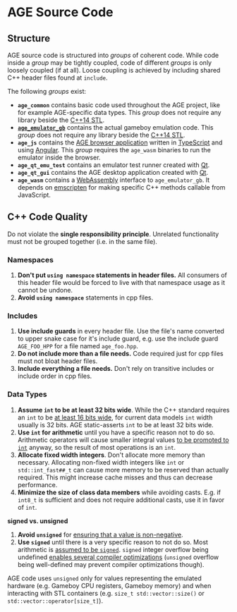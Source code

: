 
# AGE Source Code

## Structure

AGE source code is structured into _groups_ of coherent code.
While code inside a _group_ may be tightly coupled,
code of different _groups_ is only loosely coupled (if at all).
Loose coupling is achieved by including shared C++ header files found at
`include`.

The following _groups_ exist:

* **`age_common`** contains basic code used throughout the AGE project,
    like for example AGE-specific data types.
    This _group_ does not require any library beside the
    [C++14 STL](https://en.cppreference.com/w/cpp/14).
* **[`age_emulator_gb`](/src/age_emulator_gb)** contains the actual gameboy
    emulation code.
    This _group_ does not require any library beside the
    [C++14 STL](https://en.cppreference.com/w/cpp/14).
* **`age_js`** contains the
    [AGE browser application](https://csprenger.gitlab.io/AGE/) written in
    [TypeScript](https://www.typescriptlang.org/index.html) and using
    [Angular](https://angular.io).
    This _group_ requires the `age_wasm` binaries to run the emulator inside
    the browser.
* **`age_qt_emu_test`** contains an emulator test runner created with
    [Qt](https://www.qt.io/).
* **`age_qt_gui`** contains the AGE desktop application created with
    [Qt](https://www.qt.io/).
* **`age_wasm`** contains a [WebAssembly](https://webassembly.org/) interface
    to `age_emulator_gb`.
    It depends on [emscripten](https://kripken.github.io/emscripten-site/) for
    making specific C++ methods callable from JavaScript.


## C++ Code Quality

Do not violate the **single responsibility principle**.
    Unrelated functionality must not be grouped together
    (i.e. in the same file).

### Namespaces

1. **Don't put `using namespace` statements in header files.**
    All consumers of this header file would be forced to live with that
    namespace usage as it cannot be undone.
1. **Avoid `using namespace`** statements in cpp files.

### Includes

1. **Use include guards** in every header file.
    Use the file's name converted to upper snake case for it's include
    guard,
    e.g. use the include guard `AGE_FOO_HPP` for a file named `age_foo.hpp`.
1. **Do not include more than a file needs.**
    Code required just for cpp files must not bloat header files.
1. **Include everything a file needs.**
    Don't rely on transitive includes or include order in cpp files.

### Data Types

1. **Assume `int` to be at least 32 bits wide**.
    While the C++ standard requires an `int` to be
    [at least 16 bits wide](https://en.cppreference.com/w/cpp/language/types#Properties),
    for current data models `int` width usually is 32 bits.
    AGE static-asserts `int` to be at least 32 bits wide.
1. **Use `int` for arithmetic** until you have a specific reason not to do so.
    Arithmetic operators will cause smaller integral values
    [to be promoted to `int`](https://en.cppreference.com/w/cpp/language/implicit_conversion#Integral_promotion)
    anyway,
    so the result of most operations is an `int`.
1. **Allocate fixed width integers**.
    Don't allocate more memory than necessary.
    Allocating non-fixed width integers like `int` or `std::int_fast##_t` can
    cause more memory to be reserved than actually required.
    This might increase cache misses and thus can decrease performance.
1. **Minimize the size of class data members** while avoiding casts.
    E.g. if `int8_t` is sufficient and does not require additional casts,
    use it in favor of `int`.

**signed vs. unsigned**

1. **Avoid `unsigned`** for [ensuring that a value is non-negative](https://isocpp.github.io/CppCoreGuidelines/CppCoreGuidelines#Res-nonnegative).
1. **Use `signed`** until there is a very specific reason to not do so.
    Most arithmetic is [assumed to be `signed`](https://isocpp.github.io/CppCoreGuidelines/CppCoreGuidelines#es102-use-signed-types-for-arithmetic).
    `signed` integer overflow being undefined
    [enables several compiler optimizations](http://blog.llvm.org/2011/05/what-every-c-programmer-should-know.html)
    (`unsigned` overflow being well-defined may prevent compiler optimizations
    though).

AGE code uses `unsigned` only for values representing the emulated hardware
(e.g. Gameboy CPU registers, Gameboy memory)
and when interacting with STL containers
(e.g. `size_t std::vector::size()` or `std::vector::operator[size_t]`).
